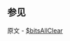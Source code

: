 ## 参见

原文 - [$bitsAllClear]( https://docs.mongodb.com/manual/reference/operator/query/bitsAllClear/ )

